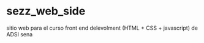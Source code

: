 # sezz_web_side
sitio web para el curso front end delevolment (HTML + CSS + javascript) de ADSI sena
